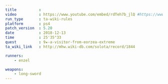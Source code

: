 ```yaml
---
title          :
video          : https://www.youtube.com/embed/rdTeh7b_jlQ #https://www.youtube.com/watch?v=rdTeh7b_jlQ
run_type       : ta-wiki-rules
platform       : ps4
patch_version  : 5.20
date           : 2018-12-13
time           : 25'35"33
quest          : 9★-a-visitor-from-eorzea-extreme
ta_wiki_link   : http://mhw.wiki-db.com/solota/record/1844

runners:
    - enzel

weapons:
    - long-sword
---
```

